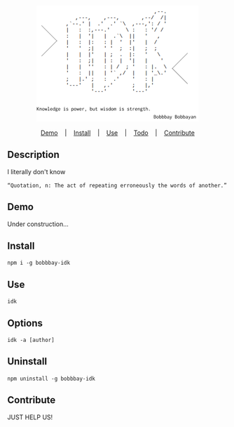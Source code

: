 <p align="center">
  <img src="assets/idk.png"/>
</p>
<p align="center">
  <a href="#demo">Demo</a>
  &nbsp;&nbsp;&nbsp;|&nbsp;&nbsp;&nbsp;
  <a href="#install">Install</a>
  &nbsp;&nbsp;&nbsp;|&nbsp;&nbsp;&nbsp;
  <a href="#use">Use</a>
  &nbsp;&nbsp;&nbsp;|&nbsp;&nbsp;&nbsp;
  <a href="#options">Todo</a>
  &nbsp;&nbsp;&nbsp;|&nbsp;&nbsp;&nbsp;
  <a href="#contribute">Contribute</a>
</p>

## Description
I literally don't know

```
“Quotation, n: The act of repeating erroneously the words of another.”
```

## Demo 
Under construction...

## Install
```
npm i -g bobbbay-idk
```

## Use
```
idk
```

## Options
```
idk -a [author]
```

## Uninstall
```
npm uninstall -g bobbbay-idk
```

## Contribute
JUST HELP US!
